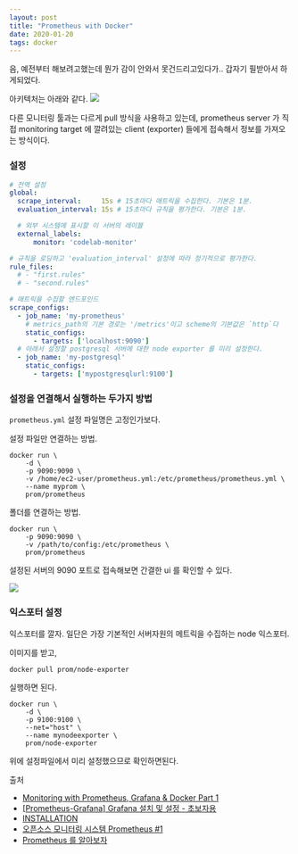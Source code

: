 ```yaml
---
layout: post
title: "Prometheus with Docker"
date: 2020-01-20
tags: docker
---
```


음, 예전부터 해보려고했는데 뭔가 감이 안와서 못건드리고있다가.. 갑자기 필받아서 하게되었다.

아키텍처는 아래와 같다.
<img src='#' post-src='2020-01-28-docker-prometheus.png' />

다른 모니터링 툴과는 다르게 pull 방식을 사용하고 있는데, prometheus server 가 직접 monitoring target 에 깔려있는 client (exporter) 들에게 접속해서 정보를 가져오는 방식이다.

### 설정

``` yaml
# 전역 설정
global:
  scrape_interval:     15s # 15초마다 매트릭을 수집한다. 기본은 1분.
  evaluation_interval: 15s # 15초마다 규칙을 평가한다. 기본은 1분.

  # 외부 시스템에 표시할 이 서버의 레이블
  external_labels:
      monitor: 'codelab-monitor'

# 규칙을 로딩하고 'evaluation_interval' 설정에 따라 정기적으로 평가한다.
rule_files:
  # - "first.rules"
  # - "second.rules"

# 매트릭을 수집할 엔드포인드
scrape_configs:
  - job_name: 'my-prometheus'
    # metrics_path의 기본 경로는 '/metrics'이고 scheme의 기본값은 `http`다
    static_configs:
      - targets: ['localhost:9090']
  # 아래서 설정할 postgresql 서버에 대한 node exporter 를 미리 설정한다.
  - job_name: 'my-postgresql'
    static_configs:
      - targets: ['mypostgresqlurl:9100']
```

### 설정을 연결해서 실행하는 두가지 방법

`prometheus.yml` 설정 파일명은 고정인가보다.

설정 파일만 연결하는 방법.

``` shell
docker run \
    -d \
    -p 9090:9090 \
    -v /home/ec2-user/prometheus.yml:/etc/prometheus/prometheus.yml \
    --name myprom \
    prom/prometheus
```

폴더를 연결하는 방법.

``` shell
docker run \
    -p 9090:9090 \
    -v /path/to/config:/etc/prometheus \
    prom/prometheus
```

설정된 서버의 9090 포트로 접속해보면 간결한 ui 를 확인할 수 있다.


<img src='#' post-src='2020-01-28-docker-prometheus-02.png' />

### 익스포터 설정

익스포터를 깔자. 일단은 가장 기본적인 서버자원의 메트릭을 수집하는 node 익스포터.

이미지를 받고,

``` shell
docker pull prom/node-exporter
```

실행하면 된다.

``` shell
docker run \
    -d \
    -p 9100:9100 \
    --net="host" \
    --name mynodeexporter \
    prom/node-exporter
```

위에 설정파일에서 미리 설정했으므로 확인하면된다.


출처
- [Monitoring with Prometheus, Grafana & Docker Part 1](https://finestructure.co/blog/2016/5/16/monitoring-with-prometheus-grafana-docker-part-1)
- [[Prometheus-Grafana] Grafana 설치 및 설정 - 초보자용](https://hyunki1019.tistory.com/128)
- [INSTALLATION](https://prometheus.io/docs/prometheus/latest/installation/)
- [오픈소스 모니터링 시스템 Prometheus #1](https://blog.outsider.ne.kr/1254)
- [Prometheus 를 알아보자](https://gompangs.tistory.com/entry/Prometheus-%EB%A5%BC-%EC%95%8C%EC%95%84%EB%B3%B4%EC%9E%90)
